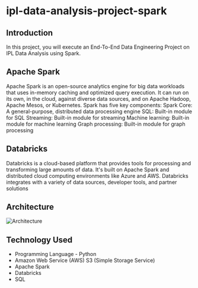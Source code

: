 # ipl-data-analysis-project-spark

## Introduction 
In this project, you will execute an End-To-End Data Engineering Project on IPL Data Analysis using Spark.

## Apache Spark
Apache Spark is an open-source analytics engine for big data workloads that uses in-memory caching and optimized query execution. It can run on its own, in the cloud, against diverse data sources, and on Apache Hadoop, Apache Mesos, or Kubernetes. Spark has five key components:
Spark Core: A general-purpose, distributed data processing engine
SQL: Built-in module for SQL
Streaming: Built-in module for streaming
Machine learning: Built-in module for machine learning
Graph processing: Built-in module for graph processing

## Databricks
Databricks is a cloud-based platform that provides tools for processing and transforming large amounts of data. It's built on Apache Spark and distributed cloud computing environments like Azure and AWS. Databricks integrates with a variety of data sources, developer tools, and partner solutions

## Architecture 
![Architecture](https://github.com/sindhuja444/ipl-data-analysis-project-spark/assets/110004106/ed49ee97-5d78-4c65-8d7f-856f7112c68f)




 ## Technology Used
- Programming Language - Python
- Amazon Web Service (AWS)
      S3 (Simple Storage Service)
- Apache Spark
- Databricks
- SQL
  





